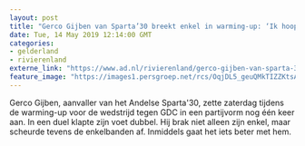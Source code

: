```yaml
---
layout: post
title: "Gerco Gijben van Sparta’30 breekt enkel in warming-up: ‘Ik hoop er in augustus weer bij te zijn’"
date: Tue, 14 May 2019 12:14:00 GMT
categories: 
- gelderland 
- rivierenland 
externe_link: "https://www.ad.nl/rivierenland/gerco-gijben-van-sparta-30-breekt-enkel-in-warming-up-ik-hoop-er-in-augustus-weer-bij-te-zijn~a3763f31/"
feature_image: "https://images1.persgroep.net/rcs/OqjDL5_geuQMkTIZZKtsAC8bS5Q/diocontent/147984803/_fitwidth/400/?appId=21791a8992982cd8da851550a453bd7f&quality=0.7"
---
```


Gerco Gijben, aanvaller van het Andelse Sparta'30, zette zaterdag tijdens de warming-up voor de wedstrijd tegen GDC in een partijvorm nog één keer aan. In een duel klapte zijn voet dubbel. Hij brak niet alleen zijn enkel, maar scheurde tevens de enkelbanden af. Inmiddels gaat het iets beter met hem.

